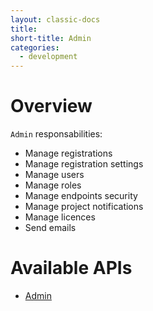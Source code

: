 ```yaml
---
layout: classic-docs
title: 
short-title: Admin
categories:
  - development
---
```




# Overview

`Admin` responsabilities:
 - Manage registrations
 - Manage registration settings
 - Manage users
 - Manage roles
 - Manage endpoints security
 - Manage project notifications
 - Manage licences
 - Send emails

# Available APIs

* [Admin](/development/regards/admin/api/admin-api/)